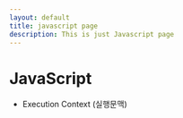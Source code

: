 ```yaml
---
layout: default
title: javascript page
description: This is just Javascript page
---
```

# JavaScript  

- Execution Context (실행문맥)
